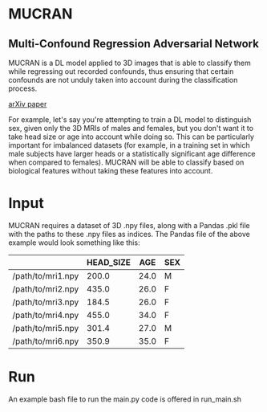 # MUCRAN
## Multi-Confound Regression Adversarial Network

MUCRAN is a DL model applied to 3D images that is able to classify them while regressing out recorded confounds, thus ensuring that certain confounds are not unduly taken into account during the classification process.

[arXiv paper](https://arxiv.org/abs/2205.02885)

For example, let's say you're attempting to train a DL model to distinguish sex, given only the 3D MRIs of males and females, but you don't want it to take head size or age into account while doing so. This can be particularly important for imbalanced datasets (for example, in a training set in which male subjects have larger heads or a statistically significant age difference when compared to females). MUCRAN will be able to classify based on biological features without taking these features into account.

# Input

MUCRAN requires a dataset of 3D .npy files, along with a Pandas .pkl file with the paths to these .npy files as indices. The Pandas file of the above example would look something like this:

|                     | HEAD_SIZE   | AGE  | SEX |
| ------------------- | ----------- | ---- | --- |
| /path/to/mri1.npy   | 200.0       | 24.0 | M   |
| /path/to/mri2.npy   | 435.0       | 26.0 | F   |
| /path/to/mri3.npy   | 184.5       | 26.0 | F   |
| /path/to/mri4.npy   | 455.0       | 34.0 | F   |
| /path/to/mri5.npy   | 301.4       | 27.0 | M   |
| /path/to/mri6.npy   | 350.9       | 35.0 | F   |

# Run

An example bash file to run the main.py code is offered in run_main.sh
